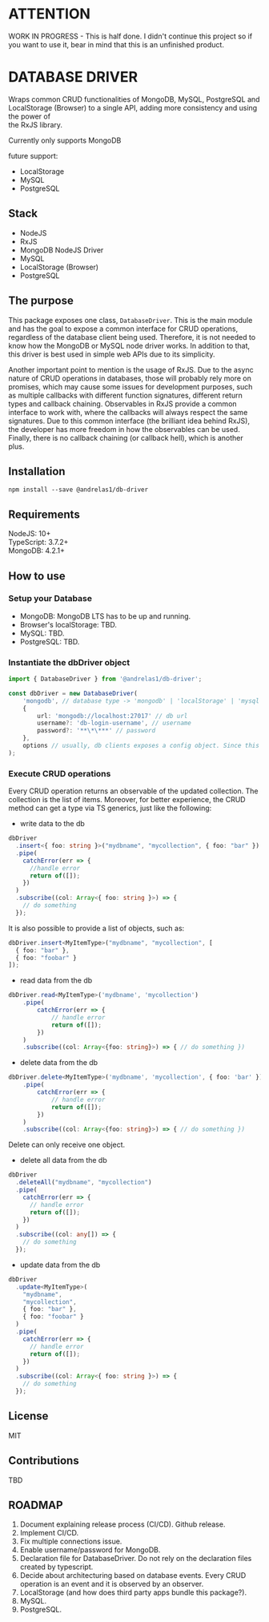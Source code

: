 # ATTENTION

WORK IN PROGRESS - This is half done. I didn't continue this project so if you want to use it, bear in mind that this is an unfinished product.

# DATABASE DRIVER

Wraps common CRUD functionalities of MongoDB, MySQL, PostgreSQL and LocalStorage (Browser) to a single API, adding more consistency and using the power of <br>
the RxJS library.

Currently only supports MongoDB

future support:

- LocalStorage
- MySQL
- PostgreSQL

## Stack

- NodeJS
- RxJS
- MongoDB NodeJS Driver
- MySQL
- LocalStorage (Browser)
- PostgreSQL

## The purpose

This package exposes one class, `DatabaseDriver`. This is the main module and has the goal to expose a common interface for
CRUD operations, regardless of the database client being used. Therefore, it is not needed to know how the MongoDB or MySQL node driver
works.
In addition to that, this driver is best used in simple web APIs due to its simplicity.

Another important point to mention is the usage of RxJS. Due to the async nature of CRUD operations in databases, those will probably
rely more on promises, which may cause some issues for development purposes, such as multiple callbacks with different function signatures, different
return types and callback chaining. Observables in RxJS provide a common interface to work with, where the callbacks will always respect
the same signatures. Due to this common interface (the brilliant idea behind RxJS), the developer has more freedom in how the observables
can be used. Finally, there is no callback chaining (or callback hell), which is another plus.

## Installation

`npm install --save @andrelas1/db-driver`

## Requirements

NodeJS: 10+ <br>
TypeScript: 3.7.2+ <br>
MongoDB: 4.2.1+

## How to use

### Setup your Database

- MongoDB: MongoDB LTS has to be up and running.
- Browser's localStorage: TBD.
- MySQL: TBD.
- PostgreSQL: TBD.

### Instantiate the dbDriver object

```typescript
import { DatabaseDriver } from '@andrelas1/db-driver';

const dbDriver = new DatabaseDriver(
    'mongodb', // database type -> 'mongodb' | 'localStorage' | 'mysql' | 'postgresql'
    {
        url: 'mongodb://localhost:27017' // db url
        username?: 'db-login-username', // username
        password?: '**\*\***' // password
    },
    options // usually, db clients exposes a config object. Since this still only supports mongo, this is equivalent to the MongoClientOptions
);
```

### Execute CRUD operations

Every CRUD operation returns an observable of the updated collection. The collection is the list of items. Moreover, for better experience, the CRUD method can get a type via TS generics, just like the following:

- write data to the db

```typescript
dbDriver
  .insert<{ foo: string }>("mydbname", "mycollection", { foo: "bar" })
  .pipe(
    catchError(err => {
      //handle error
      return of([]);
    })
  )
  .subscribe((col: Array<{ foo: string }>) => {
    // do something
  });
```

It is also possible to provide a list of objects, such as:

```typescript
dbDriver.insert<MyItemType>("mydbname", "mycollection", [
  { foo: "bar" },
  { foo: "foobar" }
]);
```

- read data from the db

```typescript
dbDriver.read<MyItemType>('mydbname', 'mycollection')
    .pipe(
        catchError(err => {
            // handle error
            return of([]);
        })
    )
    .subscribe((col: Array<{foo: string}>) => { // do something })
```

- delete data from the db

```typescript
dbDriver.delete<MyItemType>('mydbname', 'mycollection', { foo: 'bar' })
    .pipe(
        catchError(err => {
            // handle error
            return of([]);
        })
    )
    .subscribe((col: Array<{foo: string}>) => { // do something })
```

Delete can only receive one object.

- delete all data from the db

```typescript
dbDriver
  .deleteAll("mydbname", "mycollection")
  .pipe(
    catchError(err => {
      // handle error
      return of([]);
    })
  )
  .subscribe((col: any[]) => {
    // do something
  });
```

- update data from the db

```typescript
dbDriver
  .update<MyItemType>(
    "mydbname",
    "mycollection",
    { foo: "bar" },
    { foo: "foobar" }
  )
  .pipe(
    catchError(err => {
      // handle error
      return of([]);
    })
  )
  .subscribe((col: Array<{ foo: string }>) => {
    // do something
  });
```

## License

MIT

## Contributions

TBD

## ROADMAP

1. Document explaining release process (CI/CD). Github release.
2. Implement CI/CD.
3. Fix multiple connections issue.
4. Enable username/password for MongoDB.
5. Declaration file for DatabaseDriver. Do not rely on the declaration files created by typescript.
6. Decide about architecturing based on database events. Every CRUD operation is an event and it is observed by an observer.
7. LocalStorage (and how does third party apps bundle this package?).
8. MySQL.
9. PostgreSQL.
